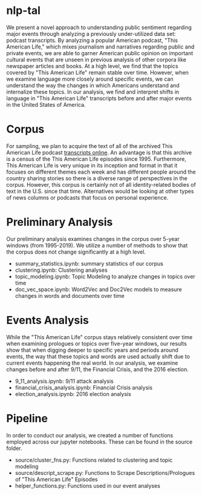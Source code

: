 # nlp-tal

We present a novel approach to understanding public sentiment regarding major events through analyzing a previously under-utilized data set: podcast transcripts.
By analyzing a popular American podcast, "This American Life," which mixes journalism and narratives regarding public and private events, we are able to garner American public opinion on important cultural events that are unseen in previous analysis of other corpora like newspaper articles and books.
At a high level, we find that the topics covered by "This American Life" remain stable over time.
However, when we examine language more closely around specific events, we can understand the way the changes in which Americans understand and internalize these topics.
In our analysis, we find and interpret shifts in language in "This American Life" transcripts before and after major events in the United States of America.

# Corpus

For sampling, we plan to acquire the text of all of the archived This American Life podcast [transcripts online](https://www.thisamericanlife.org/archive). An advantage is that this archive is a census of the This American Life episodes since 1995. Furthermore, This American Life is very unique in its inception and format in that it focuses on different themes each week and has different people around the country sharing stories so there is a diverse range of perspectives in the corpus. However, this corpus is certainly not of all identity-related bodies of text in the U.S. since that time. Alternatives would be looking at other types of news columns or podcasts that focus on personal experience.

# Preliminary Analysis

Our preliminary analysis examines changes in the corpus over 5-year windows (from 1995-2019). We utilize a number of methods to show that the corpus does not change significantly at a high level.

- summary_statistics.ipynb: summary statistics of our corpus
- clustering.ipynb: Clustering analyses 
- topic_modeling.ipynb: Topic Modeling to analyze changes in topics over time
- doc_vec_space.ipynb: Word2Vec and Doc2Vec models to measure changes in words and documents over time

# Events Analysis

While the "This American Life" corpus stays relatively consistent over time when examining prologues or topics over five-year windows, our results show that when digging deeper to specific years and periods around events, the way that these topics and words are used actually shift due to current events happening the real world. In our analysis, we examine changes before and after 9/11, the Financial Crisis, and the 2016 election.

- 9_11_analysis.ipynb: 9/11 attack analysis
- financial_crisis_analysis.ipynb: Financial Crisis analysis
- election_analysis.ipynb: 2016 election analysis

# Pipeline

In order to conduct our analysis, we created a number of functions employed across our jupyter notebooks. These can be found in the source folder.

- source/cluster_fns.py: Functions related to clustering and topic modeling
- source/descript_scrape.py: Functions to Scrape Descriptions/Prologues of "This American Life" Episodes
- helper_functions.py: Functions used in our event analyses
